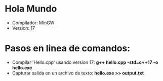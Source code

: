 # Hola Mundo
- Compilador: MinGW
- Version: 17

# Pasos en linea de comandos:

- Compilar 'Hello.cpp' usando version 17: **g++ hello.cpp -std=c++17 -o hello.exe** 
- Capturar salida en un archivo de texto: **hello.exe >> output.txt**
